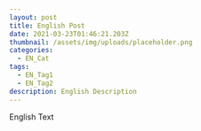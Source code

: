 ```yaml
---
layout: post
title: English Post
date: 2021-03-23T01:46:21.203Z
thumbnail: /assets/img/uploads/placeholder.png
categories:
  - EN_Cat
tags:
  - EN_Tag1
  - EN_Tag2
description: English Description
---
```

English Text
